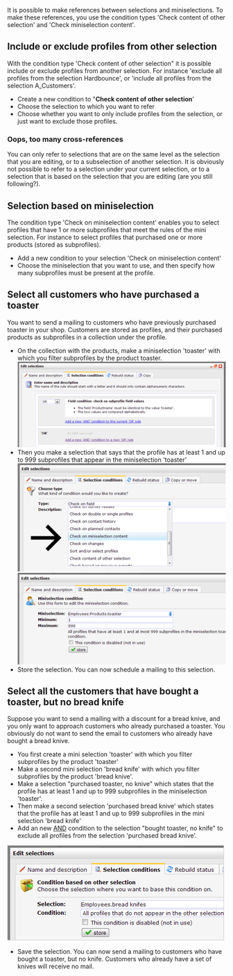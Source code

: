 It is possible to make references between selections and miniselections.
To make these references, you use the condition types 'Check content of
other selection' and 'Check miniselection content'.

Include or exclude profiles from other selection
------------------------------------------------

With the condition type 'Check content of other selection" it is
possible include or exclude profiles from another selection. For
instance 'exclude all profiles from the selection Hardbounce', or
'include all profiles from the selection A\_Customers'.

-   Create a new condition to "**Check content of other selection**'
-   Choose the selection to which you want to refer
-   Choose whether you want to only include profiles from the selection,
    or just want to exclude those profiles.

### Oops, too many cross-references

You can only refer to selections that are on the same level as the
selection that you are editing, or to a subselection of another
selection. It is obviously not possible to refer to a selection under
your current selection, or to a selection that is based on the selection
that you are editing (are you still following?).

Selection based on miniselection
--------------------------------

The condition type 'Check on miniselection content' enables you to
select profiles that have 1 or more subprofiles that meet the rules of
the mini selection. For instance to select profiles that purchased one
or more products (stored as subprofiles).

-   Add a new condition to your selection 'Check on miniselection
    content'
-   Choose the miniselection that you want to use, and then specify how
    many subprofiles must be present at the profile.

Select all customers who have purchased a toaster
-------------------------------------------------

You want to send a mailing to customers who have previously purchased
toaster in your shop. Customers are stored as profiles, and their
purchased products as subprofiles in a collection under the profile.

-   On the collection with the products, make a miniselection 'toaster'
    with which you filter subprofiles by the product toaster. \
     ![](../images/toaster3.png)
-   Then you make a selection that says that the profile has at least 1
    and up to 999 subprofiles that appear in the miniselection
    'toaster'\
     ![](../images/toaster2.png) \
     ![](../images/toaster1.png)
-   Store the selection. You can now schedule a mailing to this
    selection.

Select all the customers that have bought a toaster, but no bread knife
-----------------------------------------------------------------------

Suppose you want to send a mailing with a discount for a bread knive,
and you only want to approach customers who already purchased a toaster.
You obviously do not want to send the email to customers who already
have bought a bread knive.

-   You first create a mini selection 'toaster' with which you filter
    subprofiles by the product 'toaster'
-   Make a second mini selection 'bread knife' with which you filter
    subprofiles by the product 'bread knive'.
-   Make a selection "purchased toaster, no knive" which states that the
    profile has at least 1 and up to 999 subprofiles in the
    miniselection 'toaster'.
-   Then make a second selection 'purchased bread knive' which states
    that the profile has at least 1 and up to 999 subprofiles in the
    mini selection 'bread knife'
-   Add an new
    [AND](./or-and-and-selection-conditions.md)
    condition to the selection "bought toaster, no knife" to exclude all
    profiles from the selection 'purchased bread knive'.

![](../images/toaster5.png)

-   Save the selection. You can now send a mailing to customers who have
    bought a toaster, but no knife. Customers who already have a set of
    knives will receive no mail.

